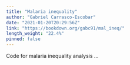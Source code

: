 ```yaml
---
title: "Malaria inequality"
author: "Gabriel Carrasco-Escobar"
date: "2021-01-20T20:29:56Z"
link: "https://bookdown.org/gabc91/mal_ineq/"
length_weight: "22.4%"
pinned: false
---
```


Code for malaria inequality analysis ...
